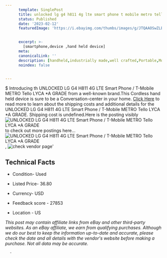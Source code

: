 ```yaml
---
      template: SinglePost
      title: unlocked lg g4 h811 4g lte smart phone t mobile metro tello lyca a grade
      status: Published
      date: '2023-02-12'
      featuredImage: 'https://i.ebayimg.com/thumbs/images/g/JTQAAOSwZLBhHmPM/s-l225.jpg'
       

      excerpt: >-
        [smartphone,device ,hand held device]
      meta:
      canonicalLink: ''
      description: [handheld,industrially made,well crafted,Portable,Mobile,Compact,Convenient,Lightweight,Maneuverable,Man-portable,Miniature,Carriable,Hand-held,Light,Holdable,Transportable,Mobile device,Pocket-sized,On-the-go,Wireless,Cordless,Compact size,Convenient size, smartphone,device ,hand held device]
      noindex: false
      

---
```

$
      Introducing th UNLOCKED LG G4 H811 4G LTE Smart Phone / T-Mobile METRO Tello LYCA  *A GRADE from a well-known brand.This Cordless hand held device is sure to be a Conversation-center in your home. [Click Here](https://www.ebay.com/itm/265275234314?hash=item3dc3a2d80a%3Ag%3AJTQAAOSwZLBhHmPM&mkevt=1&mkcid=1&mkrid=711-53200-19255-0&campid=%253CePNCampaignId%253E&customid=%253CreferenceId%253E&toolid=10049) to read more to learn about the shipping costs and additional details for the UNLOCKED LG G4 H811 4G LTE Smart Phone / T-Mobile METRO Tello LYCA  *A GRADE. Shipping cost is undefined.Here is the posting visibly ![UNLOCKED LG G4 H811 4G LTE Smart Phone / T-Mobile METRO Tello LYCA  *A GRADE](https://i.ebayimg.com/thumbs/images/g/JTQAAOSwZLBhHmPM/s-l225.jpg) to check out more postings here... ![UNLOCKED LG G4 H811 4G LTE Smart Phone / T-Mobile METRO Tello LYCA  *A GRADE](https://i.ebayimg.com/images/g/JTQAAOSwZLBhHmPM/s-l640.jpg), ![check vendor page]()'

      

 ## Technical Facts 



     
      

 - Condition- Used 


      

 - Listed Price- 36.80 


      

 - Currency- USD 


      

 - Feedback score - 27853 


      

 - Location - US 


      
      

 *_This post may contain affiliate links from eBay and other third-party websites. As an eBay affiliate, we earn from qualifying purchases. Although we do our best to keep the information up-to-date and accurate, please check the date and all details with the vendor's website before making a purchase. Not all data may be accurate._*




      -
